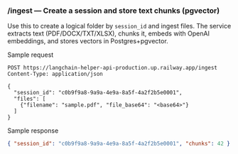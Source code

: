 ### /ingest — Create a session and store text chunks (pgvector)

Use this to create a logical folder by `session_id` and ingest files. The service extracts text (PDF/DOCX/TXT/XLSX), chunks it, embeds with OpenAI embeddings, and stores vectors in Postgres+pgvector.

Sample request
```http
POST https://langchain-helper-api-production.up.railway.app/ingest
Content-Type: application/json

{
  "session_id": "c0b9f9a8-9a9a-4e9a-8a5f-4a2f2b5e0001",
  "files": [
    {"filename": "sample.pdf", "file_base64": "<base64>"}
  ]
}
```

Sample response
```json
{ "session_id": "c0b9f9a8-9a9a-4e9a-8a5f-4a2f2b5e0001", "chunks": 42 }
```



